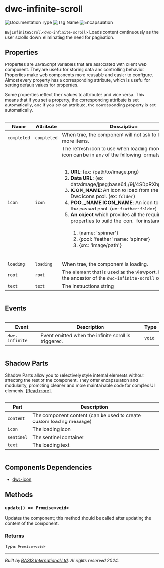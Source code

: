 # dwc-infinite-scroll
![Documentation Type](https://img.shields.io/badge/Documentation-web--components-%23006aff) ![Tag Name](https://img.shields.io/badge/Component-dwc--infinite--scroll-%23006aff)  ![Encapsulation](https://img.shields.io/badge/Encapsulation-shadow-%23006aff)

`BBjInfiniteScroll<dwc-infinite-scroll>` Loads content continuously as the user scrolls down, eliminating the need for pagination.


## Properties 


Properties are JavaScript variables that are associated with client web component.
They are useful for storing data and controlling behavior. Properties make web components more reusable and easier to configure.
Almost every property has a corresponding attribute, which is useful for setting default values for properties.

Some properties reflect their values to attributes and vice versa. This means that if you set a property, the corresponding attribute is set automatically, and if you set an attribute, the corresponding property is set automatically.
<div style="overflow-x: auto;">

| Name          | Attribute     | Description                                                                                                                                                                                                                                                                                                                                                                                                                                                                                                                                                                                                                                                                                                                    | Reflects | Type                      | Default                    |
| ------------- | ------------- | ------------------------------------------------------------------------------------------------------------------------------------------------------------------------------------------------------------------------------------------------------------------------------------------------------------------------------------------------------------------------------------------------------------------------------------------------------------------------------------------------------------------------------------------------------------------------------------------------------------------------------------------------------------------------------------------------------------------------------ | :------: | ------------------------- | -------------------------- |
| ``completed`` | ``completed`` | When true, the component will not ask to load any more items.                                                                                                                                                                                                                                                                                                                                                                                                                                                                                                                                                                                                                                                                  | &#x2714; | ``boolean``               | ``false``                  |
| ``icon``      | ``icon``      | The refresh icon to use when loading more data.&nbsp;The icon can be in any of the following formats:&nbsp;&nbsp;<ol>&nbsp;<li> <b>URL</b>: (ex: /path/to/image.png)&nbsp;<li> <b>Data URL</b>: (ex: data:image/jpeg;base64,/9j/4SDpRXhpZgAAT....)&nbsp;<li> <b>ICON_NAME</b>: An icon to load from the default Dwc icons pool. (ex: ``folder``)&nbsp;<li> <b>POOL_NAME:ICON_NAME</b>: An icon to load from the passed pool. (ex: ``feather:folder``)&nbsp;<li> <b>An object</b> which provides all the required properties to build the icon.&nbsp;   for instance:&nbsp;   <ol>&nbsp;     <li> {name: 'spinner'}&nbsp;     <li> {pool: 'feather' name: 'spinner}&nbsp;     <li> {src: 'image/path'}&nbsp;   </ol>&nbsp;</ol> | &#x2718; | ``string``                | ``'dwc:animated-spinner'`` |
| ``loading``   | ``loading``   | When true, the component is loading.                                                                                                                                                                                                                                                                                                                                                                                                                                                                                                                                                                                                                                                                                           | &#x2714; | ``boolean``               | ``false``                  |
| ``root``      | ``root``      | The element that is used as the viewport. Must be the ancestor of the ``dwc-infinite-scroll`` or null.                                                                                                                                                                                                                                                                                                                                                                                                                                                                                                                                                                                                                         | &#x2718; | ``"self" \| HTMLElement`` | ``"self"``                 |
| ``text``      | ``text``      | The instructions string                                                                                                                                                                                                                                                                                                                                                                                                                                                                                                                                                                                                                                                                                                        | &#x2718; | ``string``                | ``'Loading data'``         |


</div>

## Events

<div style="overflow-x: auto;">

| Event            | Description                                          | Type     |
| ---------------- | ---------------------------------------------------- | -------- |
| ``dwc-infinite`` | Event emitted when the infinite scroll is triggered. | ``void`` |


</div>

## Shadow Parts


Shadow Parts allow you to selectively style internal elements without affecting the rest of the component.
They offer encapsulation and modularity, promoting cleaner and more maintainable code for complex UI elements. [[Read more]](theme-engine/css-shadow-parts).
<div style="overflow-x: auto;">

| Part         | Description                                                          |
| ------------ | -------------------------------------------------------------------- |
| ``content``  | The component content (can be used to create custom loading message) |
| ``icon``     | The loading icon                                                     |
| ``sentinel`` | The sentinel container                                               |
| ``text``     | The loading text                                                     |


</div>

## Components Dependencies

- [dwc-icon](web-components/dwc-icon.md)

## Methods

### `update() => Promise<void>`

Updates the component; this method should be called after updating
the content of the component.

### Returns

Type: `Promise<void>`



----------------------------------------------
*Built by [BASIS International Ltd](https://www.basis.cloud/). Al rights reserved 2024.*
